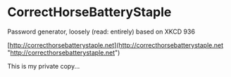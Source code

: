 CorrectHorseBatteryStaple
=========================

Password generator, loosely (read: entirely) based on XKCD 936

[http://correcthorsebatterystaple.net](http://correcthorsebatterystaple.net "http://correcthorsebatterystaple.net")

This is my private copy...

